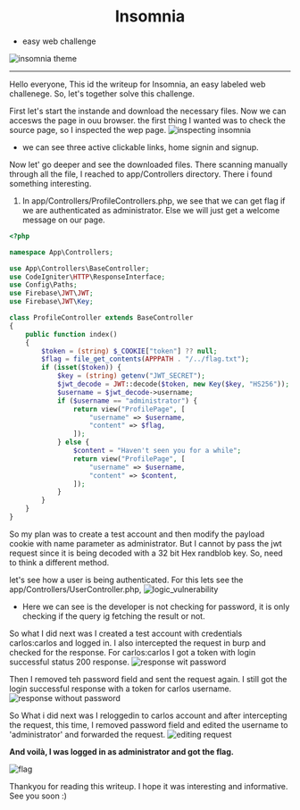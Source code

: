 # <center>Insomnia</center>
-  easy web challenge

![insomnia theme](https://raw.githubusercontent.com/cyb3ritic/images/refs/heads/master/htb/web_challenges/insomnia/insomnia_theme.gif)
<hr>

Hello everyone, This id the writeup for Insomnia, an easy labeled web challenege. So, let's together solve this challenge.

First let's start the instande and download the necessary files. Now we can accesws the page in ouu browser. the first thing I wanted was to check the source page, so I inspected the wep page.
![inspecting insomnia](https://raw.githubusercontent.com/cyb3ritic/images/refs/heads/master/htb/web_challenges/insomnia/inspecting_insomnia.jpg)

- we can see three active clickable links, home signin and signup.

Now let' go deeper and see the downloaded files. There scanning manually through all the file, I reached to app/Controllers directory. There i found something interesting.

1. In app/Controllers/ProfileControllers.php, we see that we can get flag if we are authenticated as administrator. Else we will just get a welcome message on our page.
```php
<?php

namespace App\Controllers;

use App\Controllers\BaseController;
use CodeIgniter\HTTP\ResponseInterface;
use Config\Paths;
use Firebase\JWT\JWT;
use Firebase\JWT\Key;

class ProfileController extends BaseController
{
    public function index()
    {
        $token = (string) $_COOKIE["token"] ?? null;
        $flag = file_get_contents(APPPATH . "/../flag.txt");
        if (isset($token)) {
            $key = (string) getenv("JWT_SECRET");
            $jwt_decode = JWT::decode($token, new Key($key, "HS256"));
            $username = $jwt_decode->username;
            if ($username == "administrator") {
                return view("ProfilePage", [
                    "username" => $username,
                    "content" => $flag,
                ]);
            } else {
                $content = "Haven't seen you for a while";
                return view("ProfilePage", [
                    "username" => $username,
                    "content" => $content,
                ]);
            }
        }
    }
}
```

So my plan was to create a test account and then modify the payload cookie with name parameter as administrator. But I cannot by pass the jwt request since it is being decoded with a 32 bit Hex randblob key. So, need to think a different method.

let's see how a user is being authenticated. For this lets see the app/Controllers/UserController.php,
![logic_vulnerability](https://raw.githubusercontent.com/cyb3ritic/images/refs/heads/master/htb/web_challenges/insomnia/logic_vulnerability.jpg)

- Here we can see is the developer is not checking for password, it is only checking if the query ig fetching the result or not.

So what I did next was I created a test account with credentials carlos:carlos and logged in. I also intercepted the request in burp and checked for the response. For carlos:carlos I got a token with login successful status 200 response.
![response wit password](https://raw.githubusercontent.com/cyb3ritic/images/refs/heads/master/htb/web_challenges/insomnia/with_password_response.jpg)

Then I removed teh password field and sent the request again. I still got the login successful response with a token for carlos username.
![response without password](https://raw.githubusercontent.com/cyb3ritic/images/refs/heads/master/htb/web_challenges/insomnia/without_password_response.jpg)

So What i did next was I reloggedin to carlos account and after intercepting the request, this time,  I removed password field and edited the username to 'administrator' and forwarded the request.
![editing request](https://raw.githubusercontent.com/cyb3ritic/images/refs/heads/master/htb/web_challenges/insomnia/editing_request.jpg)

<strong>And voilà, I was logged in as administrator and got the flag.</strong>

![flag](https://raw.githubusercontent.com/cyb3ritic/images/refs/heads/master/htb/web_challenges/insomnia/result.jpg)

Thankyou for reading this writeup. I hope it was interesting and informative. See you soon :)
    
